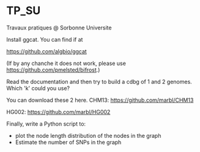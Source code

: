 # TP_SU
Travaux pratiques @ Sorbonne Universite


Install ggcat. You can find if at 


https://github.com/algbio/ggcat  

(If by any chanche it does not work, please use https://github.com/pmelsted/bifrost.)

Read the documentation and then try to build a cdbg of 1 and 2 genomes. Which 'k' could you use?

You can download these 2 here.
CHM13: https://github.com/marbl/CHM13
 

HG002: https://github.com/marbl/HG002
  


Finally, write a Python script to:
 - plot the node length distribution of the nodes in the graph
 - Estimate the number of SNPs in the graph
